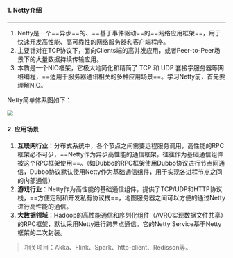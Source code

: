 #### 1. Netty介绍

---

1. Netty是一个==异步==的、==基于事件驱动==的==网络应用框架==，用于快速开发高性能、高可靠性的网络服务器和客户端程序。
2. 主要针对在TCP协议下，面向Clients端的高并发应用，或者Peer-to-Peer场景下的大量数据持续传输应用。
3. 本质是一个NIO框架，它极大地简化和精简了 TCP 和 UDP 套接字服务器等网络编程，==适用于服务器通讯相关的多种应用场景==。学习Netty前，首先要理解NIO。

Netty简单体系图如下：

<img src="https://tva1.sinaimg.cn/large/008i3skNgy1grtf9cj22kj30a208iwem.jpg" style="zoom:80%;" />



#### 2. 应用场景

1. **互联网行业**：分布式系统中，各个节点之间需要远程服务调用，高性能的RPC框架必不可少，==Netty作为异步高性能的通信框架，往往作为基础通信组件被这个RPC框架使用==。（如Dubbo的RPC框架使用Dubbo协议进行节点间通信，Dubbo协议默认使用Netty作为基础通信组件，用于实现各进程节点之间的内部通信）
2. **游戏行业**：Netty作为高性能的基础通信组件，提供了TCP/UDP和HTTP协议栈，==方便定制和开发私有协议栈==，地图服务器之间可以方便的通过Netty进行高性能的通信。
3. **大数据领域**：Hadoop的高性能通信和序列化组件（AVRO实现数据文件共享）的RPC框架，默认采用Netty进行跨界点通信。它的Netty Service基于Netty框架的二次封装。

>相关项目：Akka、Flink、Spark、http-client、Redisson等。

